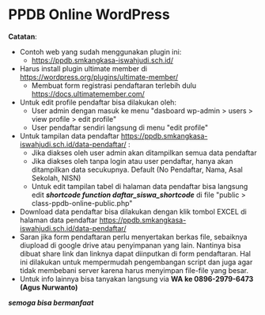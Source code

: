 # PPDB Online WordPress

**Catatan**:
- Contoh web yang sudah menggunakan plugin ini:
    * https://ppdb.smkangkasa-iswahjudi.sch.id/
- Harus install plugin ultimate member di https://wordpress.org/plugins/ultimate-member/
    * Membuat form registrasi pendaftaran terlebih dulu https://docs.ultimatemember.com/
- Untuk edit profile pendaftar bisa dilakukan oleh: 
    * User admin dengan masuk ke menu "dasboard wp-admin > users > view profile > edit profile"
    * User pendaftar sendiri langsung di menu "edit profile"
- Untuk tampilan data pendaftar https://ppdb.smkangkasa-iswahjudi.sch.id/data-pendaftar/ :
    * Jika diakses oleh user admin akan ditampilkan semua data pendaftar
    * Jika diakses oleh tanpa login atau user pendaftar, hanya akan ditampilkan data secukupnya. Default (No Pendaftar, Nama, Asal Sekolah, NISN)
    * Untuk edit tampilan tabel di halaman data pendaftar bisa langsung edit ***shortcode function daftar_siswa_shortcode*** di file "public > class-ppdb-online-public.php"
- Download data pendaftar bisa dilakukan dengan klik tombol EXCEL di halaman data pendaftar https://ppdb.smkangkasa-iswahjudi.sch.id/data-pendaftar/
- Saran jika form pendaftaran perlu menyertakan berkas file, sebaiknya diupload di google drive atau penyimpanan yang lain. Nantinya bisa dibuat share link dan linknya dapat diinputkan di form pendaftaran. Hal ini dilakukan untuk mempermudah pengembangan script dan juga agar tidak membebani server karena harus menyimpan file-file yang besar.
- Untuk info lainnya bisa tanyakan langsung via **WA ke 0896-2979-6473 (Agus Nurwanto)**

***semoga bisa bermanfaat***
